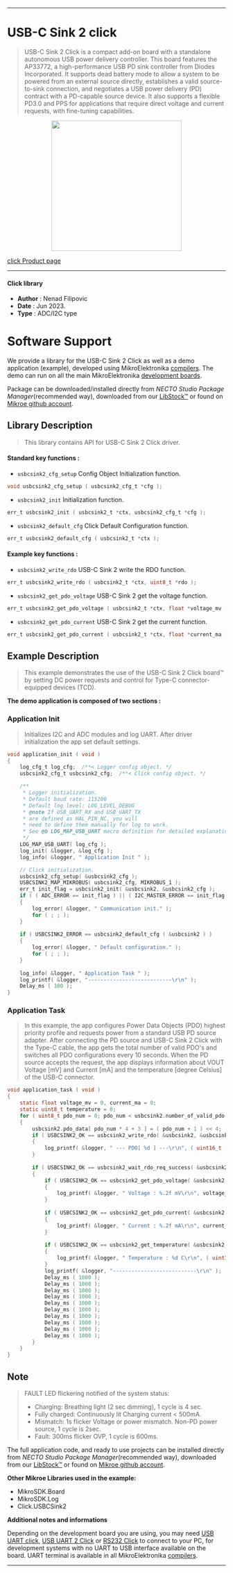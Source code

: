 
---
# USB-C Sink 2 click

> USB-C Sink 2 Click is a compact add-on board with a standalone autonomous USB power delivery controller. 
> This board features the AP33772, a high-performance USB PD sink controller from Diodes Incorporated. 
> It supports dead battery mode to allow a system to be powered from an external source directly, 
> establishes a valid source-to-sink connection, and negotiates a USB power delivery (PD) contract 
> with a PD-capable source device. It also supports a flexible PD3.0 and PPS for applications 
> that require direct voltage and current requests, with fine-tuning capabilities.

<p align="center">
  <img src="https://download.mikroe.com/images/click_for_ide/usbcsink2_click.png" height=300px>
</p>

[click Product page](https://www.mikroe.com/usb-c-sink-2-click)

---


#### Click library

- **Author**        : Nenad Filipovic
- **Date**          : Jun 2023.
- **Type**          : ADC/I2C type


# Software Support

We provide a library for the USB-C Sink 2 Click
as well as a demo application (example), developed using MikroElektronika
[compilers](https://www.mikroe.com/necto-studio).
The demo can run on all the main MikroElektronika [development boards](https://www.mikroe.com/development-boards).

Package can be downloaded/installed directly from *NECTO Studio Package Manager*(recommended way), downloaded from our [LibStock&trade;](https://libstock.mikroe.com) or found on [Mikroe github account](https://github.com/MikroElektronika/mikrosdk_click_v2/tree/master/clicks).

## Library Description

> This library contains API for USB-C Sink 2 Click driver.

#### Standard key functions :

- `usbcsink2_cfg_setup` Config Object Initialization function.
```c
void usbcsink2_cfg_setup ( usbcsink2_cfg_t *cfg );
```

- `usbcsink2_init` Initialization function.
```c
err_t usbcsink2_init ( usbcsink2_t *ctx, usbcsink2_cfg_t *cfg );
```

- `usbcsink2_default_cfg` Click Default Configuration function.
```c
err_t usbcsink2_default_cfg ( usbcsink2_t *ctx );
```

#### Example key functions :

- `usbcsink2_write_rdo` USB-C Sink 2 write the RDO function.
```c
err_t usbcsink2_write_rdo ( usbcsink2_t *ctx, uint8_t *rdo );
```

- `usbcsink2_get_pdo_voltage` USB-C Sink 2 get the voltage function.
```c
err_t usbcsink2_get_pdo_voltage ( usbcsink2_t *ctx, float *voltage_mv );
```

- `usbcsink2_get_pdo_current` USB-C Sink 2 get the current function.
```c
err_t usbcsink2_get_pdo_current ( usbcsink2_t *ctx, float *current_ma );
```

## Example Description

> This example demonstrates the use of the USB-C Sink 2 Click board™ 
> by setting DC power requests and control for Type-C connector-equipped devices (TCD).

**The demo application is composed of two sections :**

### Application Init

> Initializes I2C and ADC modules and log UART.
> After driver initialization the app set default settings.

```c
void application_init ( void )
{
    log_cfg_t log_cfg;  /**< Logger config object. */
    usbcsink2_cfg_t usbcsink2_cfg;  /**< Click config object. */

    /** 
     * Logger initialization.
     * Default baud rate: 115200
     * Default log level: LOG_LEVEL_DEBUG
     * @note If USB_UART_RX and USB_UART_TX 
     * are defined as HAL_PIN_NC, you will 
     * need to define them manually for log to work. 
     * See @b LOG_MAP_USB_UART macro definition for detailed explanation.
     */
    LOG_MAP_USB_UART( log_cfg );
    log_init( &logger, &log_cfg );
    log_info( &logger, " Application Init " );

    // Click initialization.
    usbcsink2_cfg_setup( &usbcsink2_cfg );
    USBCSINK2_MAP_MIKROBUS( usbcsink2_cfg, MIKROBUS_1 );
    err_t init_flag = usbcsink2_init( &usbcsink2, &usbcsink2_cfg );
    if ( ( ADC_ERROR == init_flag ) || ( I2C_MASTER_ERROR == init_flag ) )
    {
        log_error( &logger, " Communication init." );
        for ( ; ; );
    }
    
    if ( USBCSINK2_ERROR == usbcsink2_default_cfg ( &usbcsink2 ) )
    {
        log_error( &logger, " Default configuration." );
        for ( ; ; );
    }
    
    log_info( &logger, " Application Task " );
    log_printf( &logger, "---------------------------\r\n" );
    Delay_ms ( 100 );
}
```

### Application Task

> In this example, the app configures Power Data Objects (PDO) 
> highest priority profile and requests power from a standard USB PD source adapter.
> After connecting the PD source and USB-C Sink 2 Click with the Type-C cable,
> the app gets the total number of valid PDO's 
> and switches all PDO configurations every 10 seconds.
> When the PD source accepts the request, the app displays information about 
> VOUT Voltage [mV] and Current [mA] and the temperature [degree Celsius] of the USB-C connector.

```c
void application_task ( void ) 
{
    static float voltage_mv = 0, current_ma = 0;
    static uint8_t temperature = 0;
    for ( uint8_t pdo_num = 0; pdo_num < usbcsink2.number_of_valid_pdo; pdo_num++ )
    {
        usbcsink2.pdo_data[ pdo_num * 4 + 3 ] = ( pdo_num + 1 ) << 4;
        if ( USBCSINK2_OK == usbcsink2_write_rdo( &usbcsink2, &usbcsink2.pdo_data[ pdo_num * 4 ] ) )
        {
            log_printf( &logger, " --- PDO[ %d ] ---\r\n", ( uint16_t ) pdo_num );
        }
        
        if ( USBCSINK2_OK == usbcsink2_wait_rdo_req_success( &usbcsink2 ) )
        {
            if ( USBCSINK2_OK == usbcsink2_get_pdo_voltage( &usbcsink2, &voltage_mv ) )
            {
                log_printf( &logger, " Voltage : %.2f mV\r\n", voltage_mv );
            }
            
            if ( USBCSINK2_OK == usbcsink2_get_pdo_current( &usbcsink2, &current_ma ) )
            {
                log_printf( &logger, " Current : %.2f mA\r\n", current_ma );
            }
            
            if ( USBCSINK2_OK == usbcsink2_get_temperature( &usbcsink2, &temperature ) )
            {
                log_printf( &logger, " Temperature : %d C\r\n", ( uint16_t ) temperature );
            }
            log_printf( &logger, "---------------------------\r\n" );
            Delay_ms ( 1000 );
            Delay_ms ( 1000 );
            Delay_ms ( 1000 );
            Delay_ms ( 1000 );
            Delay_ms ( 1000 );
            Delay_ms ( 1000 );
            Delay_ms ( 1000 );
            Delay_ms ( 1000 );
            Delay_ms ( 1000 );
            Delay_ms ( 1000 );
        }
    }
}
```
## Note

> FAULT LED flickering notified of the system status:
>   - Charging: Breathing light (2 sec dimming), 1 cycle is 4 sec.
>   - Fully charged: Continuously lit Charging current < 500mA.
>   - Mismatch: 1s flicker Voltage or power mismatch. Non-PD power source, 1 cycle is 2sec.
>   - Fault: 300ms flicker OVP, 1 cycle is 600ms.

The full application code, and ready to use projects can be installed directly from *NECTO Studio Package Manager*(recommended way), downloaded from our [LibStock&trade;](https://libstock.mikroe.com) or found on [Mikroe github account](https://github.com/MikroElektronika/mikrosdk_click_v2/tree/master/clicks).

**Other Mikroe Libraries used in the example:**

- MikroSDK.Board
- MikroSDK.Log
- Click.USBCSink2

**Additional notes and informations**

Depending on the development board you are using, you may need
[USB UART click](https://www.mikroe.com/usb-uart-click),
[USB UART 2 Click](https://www.mikroe.com/usb-uart-2-click) or
[RS232 Click](https://www.mikroe.com/rs232-click) to connect to your PC, for
development systems with no UART to USB interface available on the board. UART
terminal is available in all MikroElektronika
[compilers](https://shop.mikroe.com/compilers).

---

